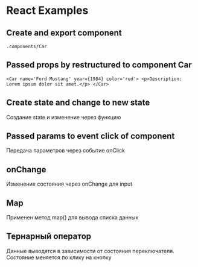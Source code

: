 # React Examples

## Create and export component 
`.components/Car`

## Passed props by restructured to component Car
`<Car name='Ford Mustang' year={1984} color='red'>
    <p>Description: Lorem ipsum dolor sit amet.</p>
</Car>`

## Create state and change to new state
Создание state и изменение через функцию

## Passed params to event click of component
Передача параметров через событие onClick

## onChange
Изменение состояния через onChange для input

## Map
Применен метод map() для вывода списка данных

## Тернарный оператор  
Данные выводятся в зависимости от состояния переключателя. Состояние меняется по клику на кнопку